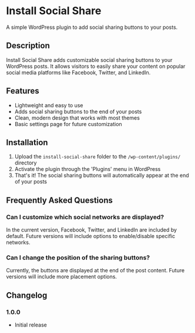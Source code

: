 # Install Social Share

A simple WordPress plugin to add social sharing buttons to your posts.

## Description

Install Social Share adds customizable social sharing buttons to your WordPress posts. It allows visitors to easily share your content on popular social media platforms like Facebook, Twitter, and LinkedIn.

## Features

- Lightweight and easy to use
- Adds social sharing buttons to the end of your posts
- Clean, modern design that works with most themes
- Basic settings page for future customization

## Installation

1. Upload the `install-social-share` folder to the `/wp-content/plugins/` directory
2. Activate the plugin through the 'Plugins' menu in WordPress
3. That's it! The social sharing buttons will automatically appear at the end of your posts

## Frequently Asked Questions

### Can I customize which social networks are displayed?

In the current version, Facebook, Twitter, and LinkedIn are included by default. Future versions will include options to enable/disable specific networks.

### Can I change the position of the sharing buttons?

Currently, the buttons are displayed at the end of the post content. Future versions will include more placement options.

## Changelog

### 1.0.0
* Initial release